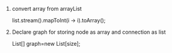 

1) convert array from arrayList

    list.stream().mapToInt(i -> i).toArray();

2) Declare graph for storing node as array and connection as list

    List<Integer>[] graph=new List[size];
 
 